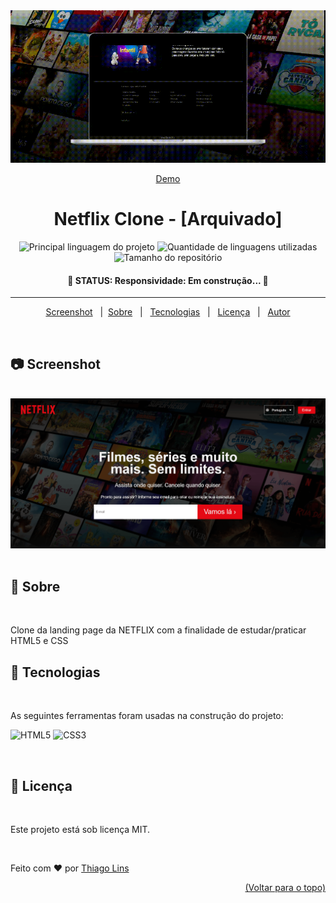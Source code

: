 <div align="center" id="top"> 
  <img src="./.github/app.gif" alt="Netflix Clone Html" />

<a href="https://td-netflix-clone.surge.sh/">Demo</a>

</div>

<h1 align="center"><strong>Netflix Clone -  [Arquivado] </strong></h1>

<p align="center">
  <img alt="Principal linguagem do projeto" src="https://img.shields.io/github/languages/top/thiilins/netflix-clone-html?style=for-the-badge&color=E50914">

  <img alt="Quantidade de linguagens utilizadas" src="https://img.shields.io/github/languages/count/thiilins/netflix-clone-html?style=for-the-badge&color=E50914">

  <img alt="Tamanho do repositório" src="https://img.shields.io/github/repo-size/thiilins/netflix-clone-html?style=for-the-badge&color=E50914">

</p>

 <h4 align="center">
	🚧 <strong>STATUS:</strong> Responsividade: Em construção...  🚧
</h4>

<hr>

<p align="center">
  <a href="#camera-screenshot">Screenshot</a> &#xa0; | &#xa0;<a href="#dart-sobre">Sobre</a> &#xa0;  | &#xa0;
  <a href="#rocket-tecnologias">Tecnologias</a> &#xa0; | &#xa0;
  <a href="#memo-licença">Licença</a> &#xa0; | &#xa0;
  <a href="https://github.com/thiilins" target="_blank">Autor</a>
</p>

<br>

## :camera: Screenshot

<br>
<img src="./.github/screen1.png" alt="Netflix Clone Html" />
<br><br>

## :dart: Sobre

<br>

Clone da landing page da NETFLIX com a finalidade de estudar/praticar HTML5 e CSS
<br>

## :rocket: Tecnologias

<br>

As seguintes ferramentas foram usadas na construção do projeto:

![HTML5](https://img.shields.io/badge/-html5-E34F26?style=for-the-badge&logo=html5&logoColor=white) ![CSS3](https://img.shields.io/badge/-css3-1572B6?style=for-the-badge&logo=css3&logoColor=white)

  <br>

## :memo: Licença

<br>

Este projeto está sob licença MIT.
<br>

&#xa0;

Feito com :heart: por <a href="https://github.com/thiilins" target="_blank">Thiago Lins</a>

<div align="right"><a href="#top">(Voltar para o topo)</a></div>
